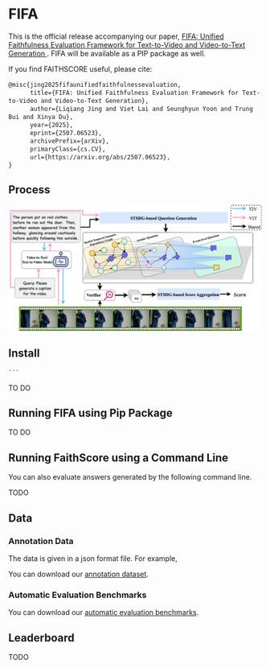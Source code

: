 # FIFA


This is the official release accompanying our paper, [FIFA: Unified Faithfulness Evaluation Framework for Text-to-Video and Video-to-Text Generation
](https://arxiv.org/abs/2507.06523). FIFA will be available as a PIP package as well.

If you find FAITHSCORE useful, please cite:
```
@misc{jing2025fifaunifiedfaithfulnessevaluation,
      title={FIFA: Unified Faithfulness Evaluation Framework for Text-to-Video and Video-to-Text Generation}, 
      author={Liqiang Jing and Viet Lai and Seunghyun Yoon and Trung Bui and Xinya Du},
      year={2025},
      eprint={2507.06523},
      archivePrefix={arXiv},
      primaryClass={cs.CV},
      url={https://arxiv.org/abs/2507.06523}, 
}
```

## Process
![FIFA process](method.png)


## Install


    ```

TO DO

## Running FIFA using Pip Package
TO DO

## Running FaithScore using a Command Line
You can also evaluate answers generated by the following command line.

TODO

## Data
### Annotation Data
The data is given in a json format file. For example, 


You can download our [annotation dataset]().



### Automatic Evaluation Benchmarks
You can download our [automatic evaluation benchmarks]().

## Leaderboard
TODO
